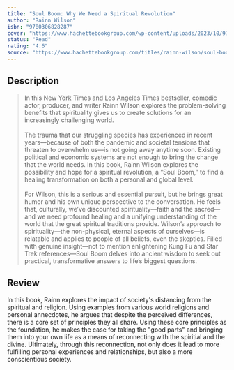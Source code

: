 ```yaml
---
title: "Soul Boom: Why We Need a Spiritual Revolution"
author: "Rainn Wilson"
isbn: "9780306828287"
cover: "https://www.hachettebookgroup.com/wp-content/uploads/2023/10/9780306828270.jpg?resize=683,1024"
status: "Read"
rating: "4.6"
source: "https://www.hachettebookgroup.com/titles/rainn-wilson/soul-boom/9780306828270/?lens=hachette-go"
---
```


## Description

> In this New York Times and Los Angeles Times bestseller, comedic actor, producer, and writer Rainn Wilson explores the problem-solving benefits that spirituality gives us to create solutions for an increasingly challenging world.  
> <br>
> The trauma that our struggling species has experienced in recent years—because of both the pandemic and societal tensions that threaten to overwhelm us—is not going away anytime soon. Existing political and economic systems are not enough to bring the change that the world needs. In this book, Rainn Wilson explores the possibility and hope for a spiritual revolution, a “Soul Boom,” to find a healing transformation on both a personal and global level.  
> <br>
> For Wilson, this is a serious and essential pursuit, but he brings great humor and his own unique perspective to the conversation. He feels that, culturally, we’ve discounted spirituality—faith and the sacred—and we need profound healing and a unifying understanding of the world that the great spiritual traditions provide. Wilson’s approach to spirituality—the non-physical, eternal aspects of ourselves—is relatable and applies to people of all beliefs, even the skeptics. Filled with genuine insight—not to mention enlightening Kung Fu and Star Trek references—Soul Boom delves into ancient wisdom to seek out practical, transformative answers to life’s biggest questions.

## Review

In this book, Rainn explores the impact of society's distancing from the spiritual and religion. Using examples from various world religions and personal annecdotes, he argues that despite the perceived differences, there is a core set of principles they all share. Using these core principles as the foundation, he makes the case for taking the "good parts" and bringing them into your own life as a means of reconnecting with the spiritial and the divine. Ultimately, through this reconnection, not only does it lead to more fulfilling personal experiences and relationships, but also a more conscientious society.